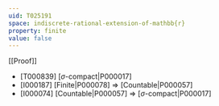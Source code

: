 ```yaml
---
uid: T025191
space: indiscrete-rational-extension-of-mathbb{r}
property: finite
value: false
---
```

[[Proof]]

* [T000839] [$\sigma$-compact|P000017]
* [I000187] [Finite|P000078] => [Countable|P000057]
* [I000074] [Countable|P000057] => [$\sigma$-compact|P000017]

